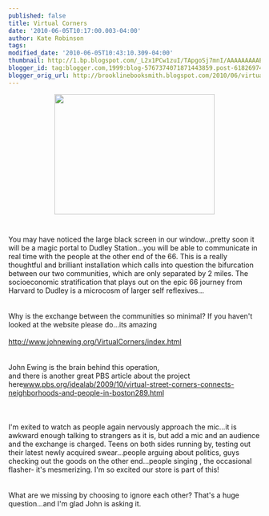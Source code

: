 ```yaml
---
published: false
title: Virtual Corners
date: '2010-06-05T10:17:00.003-04:00'
author: Kate Robinson
tags: 
modified_date: '2010-06-05T10:43:10.309-04:00'
thumbnail: http://1.bp.blogspot.com/_L2x1PCw1zuI/TApgoSj7mnI/AAAAAAAAAEY/w4EzOh-mhZI/s72-c/dudley-live.jpg
blogger_id: tag:blogger.com,1999:blog-5767374071871443859.post-6182697453843862259
blogger_orig_url: http://brooklinebooksmith.blogspot.com/2010/06/virtual-corners.html
---
```


<a href="http://1.bp.blogspot.com/_L2x1PCw1zuI/TApgoSj7mnI/AAAAAAAAAEY/w4EzOh-mhZI/s1600/dudley-live.jpg"><img style="TEXT-ALIGN: center; MARGIN: 0px auto 10px; WIDTH: 320px; DISPLAY: block; HEIGHT: 240px; CURSOR: hand" id="BLOGGER_PHOTO_ID_5479298141943208562" border="0" alt="" src="http://1.bp.blogspot.com/_L2x1PCw1zuI/TApgoSj7mnI/AAAAAAAAAEY/w4EzOh-mhZI/s320/dudley-live.jpg" /></a><br /><div>You may have noticed the large black screen in our window...pretty soon it will be a magic portal to Dudley Station...you will be able to communicate in real time with the people at the other end of the 66. This is a really thoughtful and brilliant installation which calls into question the bifurcation between our two communities, which are only separated by 2 miles. The socioeconomic stratification that plays out on the epic 66 journey from Harvard to Dudley is a microcosm of larger self reflexives...</div><br /><div></div><br /><div>Why is the exchange between the communities so minimal? If you haven't looked at the website please do...its amazing</div><br /><div><a href="http://www.johnewing.org/VirtualCorners/index.html">http://www.johnewing.org/VirtualCorners/index.html</a></div><br /><div></div><br /><div>John Ewing is the brain behind this operation,</div>and there is another great PBS article about the project here<a href="http://www.pbs.org/idealab/2009/10/virtual-street-corners-connects-neighborhoods-and-people-in-boston289.html">www.pbs.org/idealab/2009/10/virtual-street-corners-connects-neighborhoods-and-people-in-boston289.html</a><br /><br /><br /><div></div><br /><div>I'm exited to watch as people again nervously approach the mic...it is awkward enough talking to strangers as it is, but add a mic and an audience and the exchange is charged. Teens on both sides running by, testing out their latest newly acquired swear...people arguing about politics, guys checking out the goods on the other end...people singing , the occasional flasher- it's mesmerizing. I'm so excited our store is part of this!</div><br /><div></div><br /><div>What are we missing by choosing to ignore each other? That's a huge question...and I'm glad John is asking it.</div>